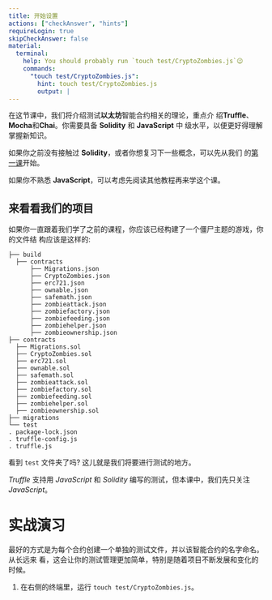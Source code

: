 ```yaml
---
title: 开始设置
actions: ["checkAnswer", "hints"]
requireLogin: true
skipCheckAnswer: false
material:
  terminal:
    help: You should probably run `touch test/CryptoZombies.js`😉
    commands:
      "touch test/CryptoZombies.js":
        hint: touch test/CryptoZombies.js
        output: |
---
```


在这节课中，我们将介绍测试**以太坊**智能合约相关的理论，重点介
绍**Truffle**、**Mocha**和**Chai**。你需要具备 **Solidity** 和 **JavaScript** 中
级水平，以便更好得理解掌握新知识。

如果你之前没有接触过 **Solidity**，或者你想复习下一些概念，可以先从我们
的<a href="https://cryptozombies.io/lesson/1" target=_blank>第一课</a>开始。

如果你不熟悉 **JavaScript**，可以考虑先阅读其他教程再来学这个课。

## 来看看我们的项目

如果你一直跟着我们学了之前的课程，你应该已经构建了一个僵尸主题的游戏，你的文件结
构应该是这样的:

```
├── build
  ├── contracts
      ├── Migrations.json
      ├── CryptoZombies.json
      ├── erc721.json
      ├── ownable.json
      ├── safemath.json
      ├── zombieattack.json
      ├── zombiefactory.json
      ├── zombiefeeding.json
      ├── zombiehelper.json
      ├── zombieownership.json
├── contracts
  ├── Migrations.sol
  ├── CryptoZombies.sol
  ├── erc721.sol
  ├── ownable.sol
  ├── safemath.sol
  ├── zombieattack.sol
  ├── zombiefactory.sol
  ├── zombiefeeding.sol
  ├── zombiehelper.sol
  ├── zombieownership.sol
├── migrations
└── test
. package-lock.json
. truffle-config.js
. truffle.js
```

看到 `test` 文件夹了吗? 这儿就是我们将要进行测试的地方。

_Truffle_ 支持用 _JavaScript_ 和 _Solidity_ 编写的测试，但本课中，我们先只关注
_JavaScript_。

# 实战演习

最好的方式是为每个合约创建一个单独的测试文件，并以该智能合约的名字命名。从长远来
看，这会让你的测试管理更加简单，特别是随着项目不断发展和变化的时候。

1. 在右侧的终端里，运行 `touch test/CryptoZombies.js`。

